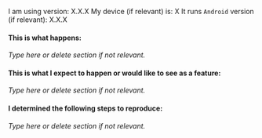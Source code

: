<!--
Please check if you are running the latest version and there are no
existing issues for your problem. This info will not show up in the
issue.
-->

I am using version: X.X.X
My device (if relevant) is: X
It runs `Android` version (if relevant): X.X.X

#### This is what happens:

_Type here or delete section if not relevant._

#### This is what I expect to happen or would like to see as a feature:

_Type here or delete section if not relevant._

#### I determined the following steps to reproduce:

_Type here or delete section if not relevant._
